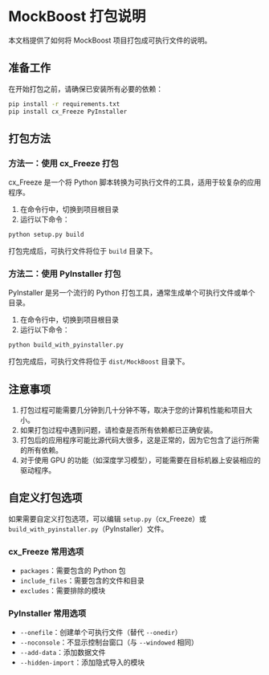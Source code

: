 # MockBoost 打包说明

本文档提供了如何将 MockBoost 项目打包成可执行文件的说明。

## 准备工作

在开始打包之前，请确保已安装所有必要的依赖：

```bash
pip install -r requirements.txt
pip install cx_Freeze PyInstaller
```

## 打包方法

### 方法一：使用 cx_Freeze 打包

cx_Freeze 是一个将 Python 脚本转换为可执行文件的工具，适用于较复杂的应用程序。

1. 在命令行中，切换到项目根目录
2. 运行以下命令：

```bash
python setup.py build
```

打包完成后，可执行文件将位于 `build` 目录下。

### 方法二：使用 PyInstaller 打包

PyInstaller 是另一个流行的 Python 打包工具，通常生成单个可执行文件或单个目录。

1. 在命令行中，切换到项目根目录
2. 运行以下命令：

```bash
python build_with_pyinstaller.py
```

打包完成后，可执行文件将位于 `dist/MockBoost` 目录下。

## 注意事项

1. 打包过程可能需要几分钟到几十分钟不等，取决于您的计算机性能和项目大小。
2. 如果打包过程中遇到问题，请检查是否所有依赖都已正确安装。
3. 打包后的应用程序可能比源代码大很多，这是正常的，因为它包含了运行所需的所有依赖。
4. 对于使用 GPU 的功能（如深度学习模型），可能需要在目标机器上安装相应的驱动程序。

## 自定义打包选项

如果需要自定义打包选项，可以编辑 `setup.py`（cx_Freeze）或 `build_with_pyinstaller.py`（PyInstaller）文件。

### cx_Freeze 常用选项

- `packages`：需要包含的 Python 包
- `include_files`：需要包含的文件和目录
- `excludes`：需要排除的模块

### PyInstaller 常用选项

- `--onefile`：创建单个可执行文件（替代 `--onedir`）
- `--noconsole`：不显示控制台窗口（与 `--windowed` 相同）
- `--add-data`：添加数据文件
- `--hidden-import`：添加隐式导入的模块